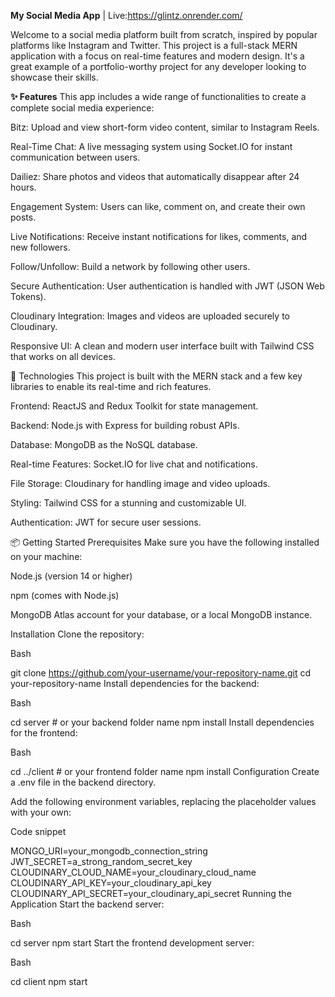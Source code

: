 **My Social Media App** | Live:https://glintz.onrender.com/

Welcome to a social media platform built from scratch, inspired by popular platforms like Instagram and Twitter. This project is a full-stack MERN application with a focus on real-time features and modern design. It's a great example of a portfolio-worthy project for any developer looking to showcase their skills.

**✨ Features**
This app includes a wide range of functionalities to create a complete social media experience:

Bitz: Upload and view short-form video content, similar to Instagram Reels.

Real-Time Chat: A live messaging system using Socket.IO for instant communication between users.

Dailiez: Share photos and videos that automatically disappear after 24 hours.

Engagement System: Users can like, comment on, and create their own posts.

Live Notifications: Receive instant notifications for likes, comments, and new followers.

Follow/Unfollow: Build a network by following other users.

Secure Authentication: User authentication is handled with JWT (JSON Web Tokens).

Cloudinary Integration: Images and videos are uploaded securely to Cloudinary.

Responsive UI: A clean and modern user interface built with Tailwind CSS that works on all devices.

🚀 Technologies
This project is built with the MERN stack and a few key libraries to enable its real-time and rich features.

Frontend: ReactJS and Redux Toolkit for state management.

Backend: Node.js with Express for building robust APIs.

Database: MongoDB as the NoSQL database.

Real-time Features: Socket.IO for live chat and notifications.

File Storage: Cloudinary for handling image and video uploads.

Styling: Tailwind CSS for a stunning and customizable UI.

Authentication: JWT for secure user sessions.

📦 Getting Started
Prerequisites
Make sure you have the following installed on your machine:

Node.js (version 14 or higher)

npm (comes with Node.js)

MongoDB Atlas account for your database, or a local MongoDB instance.

Installation
Clone the repository:

Bash

git clone https://github.com/your-username/your-repository-name.git
cd your-repository-name
Install dependencies for the backend:

Bash

cd server # or your backend folder name
npm install
Install dependencies for the frontend:

Bash

cd ../client # or your frontend folder name
npm install
Configuration
Create a .env file in the backend directory.

Add the following environment variables, replacing the placeholder values with your own:

Code snippet

MONGO_URI=your_mongodb_connection_string
JWT_SECRET=a_strong_random_secret_key
CLOUDINARY_CLOUD_NAME=your_cloudinary_cloud_name
CLOUDINARY_API_KEY=your_cloudinary_api_key
CLOUDINARY_API_SECRET=your_cloudinary_api_secret
Running the Application
Start the backend server:

Bash

cd server
npm start
Start the frontend development server:

Bash

cd client
npm start
